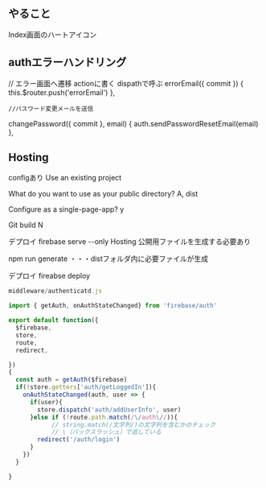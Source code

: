 ## やること
Index画面のハートアイコン


## authエラーハンドリング
  // エラー画面へ遷移
  actionに書く dispathで呼ぶ
  errorEmail({ commit }) {
    this.$router.push('errorEmail')
  },

    //パスワード変更メールを送信
  changePassword({ commit }, email) {
    auth.sendPasswordResetEmail(email)
  },


## Hosting

configあり
Use an existing project

What do you want to use as your public directory?
A, dist

Configure as a single-page-app?
y

Git build
N

デプロイ
firebase serve --only Hosting
公開用ファイルを生成する必要あり

npm run generate
・・・distフォルダ内に必要ファイルが生成

デプロイ
fireabse deploy


~~~js
middleware/authenticatd.js

import { getAuth, onAuthStateChanged} from 'firebase/auth'

export default function({
  $firebase,
  store,
  route,
  redirect,

})
{
  const auth = getAuth($firebase)
  if(!store.getters['auth/getLoggedIn']){
    onAuthStateChanged(auth, user => {
      if(user){
        store.dispatch('auth/addUserInfo', user)
      }else if (!route.path.match(/\/auth\//)){
            // string.match(/文字列/)の文字列を含むかのチェック
            // \（バックスラッシュ）で逃している
        redirect('/auth/login')
      }
    })
  }

}
~~~











<template>
  <v-container>
    <div>
      <span>現在登録されているメールアドレス：</span>
      <div class="d-inline">
        <div class="my-5">
          {{ email }}
        </div>
        <v-form v-show="!change" style="width: 500px">
          <v-row align="center">
            <v-col cols="10">
          <v-text-field type="text" color="info" label="新しいメールアドレス"></v-text-field>
            </v-col>
            <v-col cols="2">
              <v-btn class="save white--text" @click='changeEmail'>変更</v-btn>
            </v-col>
          </v-row>
        </v-form>
      </div>
      <v-btn class="save white--text" @click="change = !change">メールアドレスを変更する</v-btn>
    </div>
    <v-divider class="mt-2 mb-6"></v-divider>
    <div>
      <v-btn class="save white--text" @click="passwordReset">パスワードを変更する</v-btn>
      <p class="mt-4">
        現在登録されているメールアドレスにパスワード変更メールが送信されます。
      </p>
    </div>
    <v-divider class="mt-2 mb-6"></v-divider>
    <div>
      <v-btn @click="logOut">ログアウト</v-btn>
      <v-btn @click="unregister" class="red white--text ml-6"
        >退会する</v-btn
      >
    </div>
  </v-container>
</template>

<script>
export default {
  layout: "navbar",
  middleware: ["checkLogin"],
  data() {
    return {
      email: "",
      change: true,
    };
  },
  methods: {
    changeEmail() {
      const user = this.$auth();
      user
        .updateEmail(this.email)
        .then(function () {
          this.email = "";
          alert("メールアドレスが正常に変更されました。");
        })
        .catch(function (error) {
          alert(
            "メールアドレスが正常に変更されませんでした。もう一度入力し直してください。"
          );
          this.email = "";
        });
    },
    passwordReset() {
      if (
        window.confirm(
          "現在登録されているメールアドレスにパスワード変更のメールを送信しますか？"
        )
      ) {
        const user = this.$fireAuth.currentUser;
        this.$fireAuth
          .sendPasswordResetEmail(user.email)
          .then(function () {
            // Email sent.
            alert("Email sent");
          })
          .catch(function (error) {
            // An error happened.
          });
      }
    },
 
  },
  async created() {
    const user = await this.$auth();
    this.email = user.email;
  },
};
</script>

<style>
</style>


